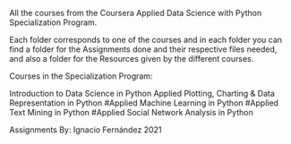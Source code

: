 All the courses from the Coursera Applied Data Science with Python Specialization Program.

Each folder corresponds to one of the courses and in each folder you can find a folder for the Assignments done and their respective files needed, and also a folder for the Resources given by the different courses.

Courses in the Specialization Program:

Introduction to Data Science in Python
Applied Plotting, Charting & Data Representation in Python
#Applied Machine Learning in Python
#Applied Text Mining in Python
#Applied Social Network Analysis in Python

Assignments By: Ignacio Fernández
2021
